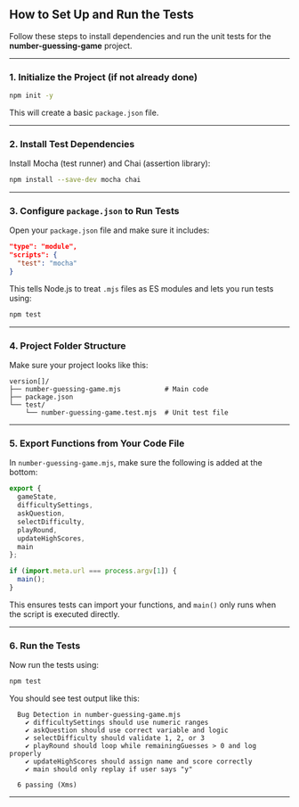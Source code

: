 ##  How to Set Up and Run the Tests

Follow these steps to install dependencies and run the unit tests for the **number-guessing-game** project.

---

### 1. Initialize the Project (if not already done)

```bash
npm init -y
```

This will create a basic `package.json` file.

---

### 2. Install Test Dependencies

Install Mocha (test runner) and Chai (assertion library):

```bash
npm install --save-dev mocha chai
```

---

### 3. Configure `package.json` to Run Tests

Open your `package.json` file and make sure it includes:

```json
"type": "module",
"scripts": {
  "test": "mocha"
}
```

This tells Node.js to treat `.mjs` files as ES modules and lets you run tests using:

```bash
npm test
```

---

### 4. Project Folder Structure

Make sure your project looks like this:

```
version[]/
├── number-guessing-game.mjs           # Main code
├── package.json
└── test/
    └── number-guessing-game.test.mjs  # Unit test file
```

---

### 5. Export Functions from Your Code File

In `number-guessing-game.mjs`, make sure the following is added at the bottom:

```js
export {
  gameState,
  difficultySettings,
  askQuestion,
  selectDifficulty,
  playRound,
  updateHighScores,
  main
};

if (import.meta.url === process.argv[1]) {
  main();
}
```

This ensures tests can import your functions, and `main()` only runs when the script is executed directly.

---

### 6. Run the Tests

Now run the tests using:

```bash
npm test
```

You should see test output like this:

```
  Bug Detection in number-guessing-game.mjs
    ✔ difficultySettings should use numeric ranges
    ✔ askQuestion should use correct variable and logic
    ✔ selectDifficulty should validate 1, 2, or 3
    ✔ playRound should loop while remainingGuesses > 0 and log properly
    ✔ updateHighScores should assign name and score correctly
    ✔ main should only replay if user says "y"

  6 passing (Xms)
```

---
